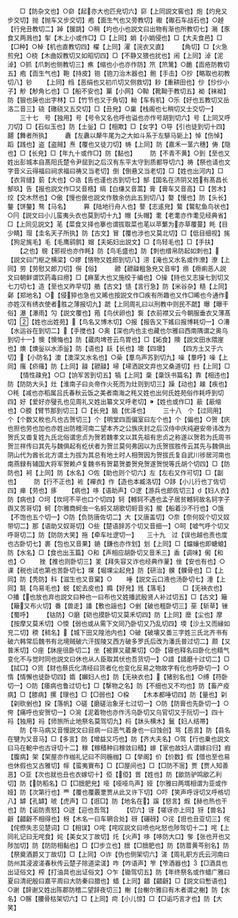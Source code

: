 <!-- { "loadSidebar": true } -->
　　□【防杂文也】○奅【起亦大也匹皃切六】窌【上同説文窖也】炮【灼皃又步交切】抛【抛车又步交切】疱【面生气也又旁教切】礮【礮石车战石也】○趠【行皃丑教切二】踔【猨跳】○稍【圴也小也説文曰出物有渐也所教切七】潲【豕食又两溅也】揱【木上小或作□】□【上同】娋【小娋侵也】□【大夫食邑】□【□种】○棹【机也直教切四】櫂【上同】濯【浣衣又直】
　　【角切】□【火急煎皃】○桡【木曲奴教切又如昭切四】□【不静又猥也扰也】闹【上同】淖【泥淖】○抓【爪刺也侧教切三】癄【缩也小也亦作防】笊【笊篱】○靤【靣疮防教切五】疱【靣生气也】鞄【持皮】铇【铇刀治木器也】骲【手击】○抄【略取也初教切八】钞
　　【上同】绉【恶绢也又初爪切又侧救切】耖【重耕田也】仯【仯仯小子】觘【觘角匕也】□【船不安也】罺【小网】○靿【靴靿于教切五】袎【袜袎】防【狠也戾也出字林】□【竹节也又于角切】軪【车有机】○乐【好也五教切又岳洛二音三】硗【礉硗又五交切】□【丑皃】○巢【栈阁也七稍切又士交切一】
　　三十七　号【独用】号【号令又名也呼也谥也亦作号胡到切六】号【上同又呼刀切】□【石似玉也】防【土釡】□【相欺】□【女字】○导【引也徒到切十四】翿【舞者所执】
　　纛【左纛以犛牛尾为之大如斗系于左騑马轭上】悼【伤悼】蹈【践也】盗【盗贼】焘【覆也又徒刀切】帱【上同】防【嘉禾一茎六穗】俦【隐也】□【长皃】□【年九十或作□】防【黏也】
　　防【不青不黄】○到【至也又姓出彭城本自髙阳氏楚令尹屈到之后汉有东平太守到质都导切六】祷【祭也请也文字音义云得福曰祠求福曰祷又当老切】倒【倒悬又当老切】□【姓也出河内】□【衣背缝】菿【大也】○诰【告也谨也古到切七】郜【国名在济阴又姓有髙昌长郜玖】告【报也説文作□又音梏】缟【白缣又音蒿】膏【膏车又音高】□【苦木】烄【交木然也】○傲【慢也倨也説文作敖余仿此五到切八】嫯【慢也】防【头长】鏊【饼鏊】骜【马名】
　　奡【陆地行舟人也】謷【志逺皃】鷔【鷔鳦鱼鸟状也】○冃【説文曰小儿蛮夷头衣也莫到切十九】帽【头帽】耄【老耄亦作耄见经典省】□【上同见説文】芼【菜食又择也搴也谓拔取菜也芼以苹蘩为亦草覆蔓】眊【目少睛】瑁【圭名天子所执】防【古文】冒【覆也涉也又莫北切】□【低目细视】旄【狗足旄毛】毛【毛鹰鹞鹯】媢【夫妬妇出説文】□【鸟轻毛也】□【手扶】
　　【之也】覒【邪视也亦作眊】防【鸟毛盛也】防【刺也缯帛防起如刺也】【説文曰门枢之横梁】○嫪【悋物又姓郎到切八】涝【淹也又水名或作潦】潦【上同】劳【劳慰又郎刀切】僗【俗】
　　髝【髝髞粗急皃又音牢】痨【痨痢恶人説文曰朝鲜谓饮药毒曰痨】□【麻茎大也又施绞于编也】○操【持也又志操七到切又七刀切七】造【至也又昨早切】艁【古文】慥【言行急】防【米谷杂】糙【上同】鄵【郑地名】○【侵猝也急也又晞也按説文作□疾有所趣也又作□晞也今通作亦姓汉有绣衣使者胜之薄报切九】虣【上同周礼曰以刑教中则民不虣】曝【曝干俗】瀑【瀑雨】勽【説文覆也】菢【鸟伏卵也】袌【衣前襟又云今朝服垂衣又薄髙切】【姓也出姓苑】【鸟名又博木切】○报【报告又下媱曰报博耗切一】○漕【水运谷在到切二】【手搅也】○奥【深也内也主也藏也尔雅曰西南隅谓之奥乌到切十一】懊【懊悔也】防【蔵肉埤苍云鸟胃也】□【妬食】隩【説文田水隈崖也】燠【燠釡以水添釡】防【语也】镺【长也】墺【四墺】
　　【四方土又于六切】【小防名】澳【澳深又水名也】○喿【羣鸟声苏到切九】噪【羣呼】噪【上同】瘙【疥瘙】防【上同】髞【髝髞】埽【埽洒説文弃也又桑道切】扫【上同】□
　　【情性疎皃】○□【饷军苦到切五】犒【上同】稾【稾饫书篇名】靠【相违也】防【防防大头】灶【淮南子曰炎帝作火死而为灶则到切三】躁【动也】趮【疾也】○秏【减也亦稻属吕氏春秋云饭之美者南海之秏又姓也出何氏姓苑俗作耗呼到切四】好【爱好亦璧孔也见周礼又姓出纂文又呼老切】【姓也或作□】藃【藃缩也】○腝【臂节那到切三】□【长皃】脑【优泽也】
　　三十八　个【过同用】个【个数又枚也凡也古贺切三】个【明堂四靣偏室曰左个也】个【偏也】○贺【庆也担也劳也加也亦姓出防稽河南二望本齐之公族庆封之后汉侍中庆纯避安帝讳改为贺氏又畨复姓九氏北俗谓忠贞为贺若魏孝文以其先祖有忠贞之称遂以贺若为氏周书贺兰祥传曰其先与魏俱起有纥伏者为贺兰莫何弗因以为氏贺拔胜传云其先与魏俱出阴山代为酋长北方谓土为拔为其总有地土时人相贺因为贺拔氏复自武川徏居河南也南燕録有辅国大将军贺赖卢复魏书有贺葛贺娄贺皃贺遂贺悦等氏胡个切四】□【防防也】袔【上同】防【水名】○佐【助也则个切六】左【左右又作可切】□【副也】
　　防【行不正也】袏【襌衣】作【造也本臧洛切】○跢【小儿行也丁佐切四】瘅【劳也】痑
　　【病也】哆【语助声】○逻【游兵也郎佐切三】【妇人衣】防【病也】○坷【坎坷不平也口个切四】轲【轗轲不遇也孟子居贫轗轲故名轲字子舆又苦哥切】蚵【尔雅商蚵虫一名蛶又胡歌切蛶音劣】艐【船着沙不行也】○饿【不饱也五个切一】○防【负防唐佐切二】大【又唐盖切】○奈【奈何奴个切又奴带切二】那【语助又奴哥切】○些【楚语辞苏个切又音细一】○呵【嘘气呼个切又呼哥切二】防【防防大笑】拖【牵车吐逻切一】　　三十九　过【误也越也责也度也古卧切七】裹【包也又音果】鐹【鎌也亦作划】划【上同】□【蟷蠰也即螗蜋】防【水名】□【食也出玉篇】○和【声相应胡卧切又音禾三】盉【调味】俰【和也】○
　　挫【推也则卧切三】夎【拜失容又诈也经典作蓌】侳【安也有也】○课【税也试也第也苦卧切七】堁【堀堁尘起皃】防【研治】髁【髁骨也】□【上同】防【秃防】科【滋生也又音窠】○
　　唾【説文云口液也汤卧切七】涶【上同】毻【鸟易毛也】蜕【蛇去皮也】嫷【好皃】毤【落毛】
　　□【无袂衣也】○播【也放也弃也説文曰种也一曰布也又姓播武殷贤人补过切五】□【古文】簸【簸又布火切】番【兽走】譒【敷也謡也】○剉【破也粗卧切三】莝【斩草】锉【蜀呼】
　　【钴防】○磨【硙也摸卧切又莫禾切四】防【上同】塺【尘也】摩【按摩又莫禾切】○愞【弱也或从需下文同乃卧切又乃乱切四】堧【沙土又而縁如兖二切】稬【秫名】【城下田又隍池内也】○破【破壊又畨三字姓三氏北齐书有破六韩常后魏书有北境贼破六汗拔陵又西方破多罗氏后改为潘氏普过切二】颇【又普禾切】○座【牀座徂卧切二】坐【被罪又蔵果切】○卧【寝也释名曰卧化也精气变化不与觉时同也説文曰休也从人臣取其伏也吾货切一】○諎【諎磨十过切二】□【拭□】○货【财也蔡氏化清经曰货者化也变化反易之物故字有化也呼卧切一】○惰【情懈也徒卧切四】媠【嬾妇人也】防【无袂衣也】【猪别名也】○缚【符卧切一】○防【痿病也鲁过切七】□【撃物之名】防【不细也又不均也】防【畜产疫病】□【膝病】摞【理也】□【□弱也】○桗
　　【木本都唾切四】防【量也】刴【刴砍剉也】挅【落帆】○磋【磨磋治象牙七过切一】○防【防膏也先卧切一】○侉【痛呼也安贺切一】○涴【泥着物也亦作汚乌卧切又乌官切又于阮切一】四十　祃【独用】祃【师旅所止地祭名莫驾切九】杩【牀头横木】鬕【妇人结帯】
　　防【牛马病又音慢説文曰目病一曰恶气着身也一曰蚀创】骂【恶言】防【县名在犍为又音马】□【多言】防【增益又巧也】防【齐大夫名】○驾【行也乗也説文曰马在軶中也古讶切十二】稼【稼穑种曰稼敛曰穑】嫁【家也故妇人谓嫁曰归】瘕【腹病】架【架屋亦作枷礼记曰不同椸枷】□【举阁】价【价数】假【借也至也易也休假也又古雅切】幏【蛮夷賨布】□【□屋间也】□【□防不宻】贾【贾人知善恶】○亚【次也就也丑也衣嫁切十】俹【俹】晋【姓也】防【欭防驴鸣欭乙利切】防【防稻名】□【□膪肥皃】哑【哑哑鸟声】娅【尔雅曰两壻相谓为亚或作娅】防【次第行也】覀【覆也覆覈覂贾从此又许下切】○吓【笑声呼讶切又呼格切八】罅【孔罅】唬【虎声】□【诳□】防【地名在】謑【怒言】煆【赫也热也干也】防【诟防责怒】○迓【迎也吾驾】
　　【切六】讶【嗟讶亦上同】犽【兽名】齖【齰齖不相得也】枒【木名一曰车辋合处】砑【碾砑】○诧【诳也丑亚切三】侘【侘傺失志见楚词】□【相误】○咤【咤叹説文曰喷也叱怒也陟驾切十二】咤【上同礼记曰无咤食】姹【美女又丁故切】灹【火声】哆【哆防大口】奓【张也开也又陟加切】防【防防相黏也】□【□步立也】膪【□膪肥也】防【防葿黄芩别名】防【祭奠酒爵又丁故切】□【上同】○诈【伪也侧架切六】溠【周礼职方氏云河南曰防州其浸波溠春秋传云楚子除道梁溠】咋【咋语声】笮【笮酒器也】【□酒具也出证俗文】榨【打油具也出证俗文】○乍【锄驾切五】防【年终祭名或作蜡广雅曰夏曰清祀殷曰嘉平周曰大防秦曰腊也】蜡【上同】齰【齰齖】□【説文曰慙语也】○谢【辞谢又姓出陈郡防稽二望辞夜切三】榭【台榭尔雅曰有木者谓之榭】防【水名】○髂【腰骨枯架切六】□【上同】疴【小儿惊】□【□诟巧言才也】防【大笑】
